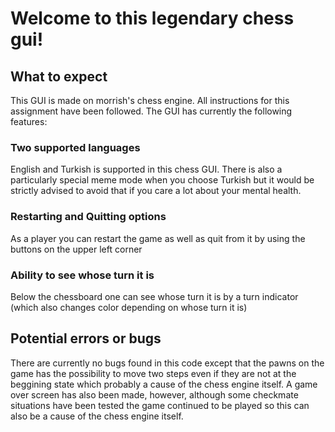# Welcome to this legendary chess gui!

## What to expect

This GUI is made on morrish's chess engine. All instructions for this assignment have been followed. The GUI has currently the following features:

### Two supported languages

English and Turkish is supported in this chess GUI. There is also a particularly special meme mode when you choose Turkish but it would be strictly advised to avoid that if you care a lot about your mental health.

### Restarting and Quitting options

As a player you can restart the game as well as quit from it by using the buttons on the upper left corner

### Ability to see whose turn it is

Below the chessboard one can see whose turn it is by a turn indicator (which also changes color depending on whose turn it is)

## Potential errors or bugs

There are currently no bugs found in this code except that the pawns on the game has the possibility to move two steps even if they are not at the beggining state which probably a cause of the chess engine itself. A game over screen has also been made, however, although some checkmate situations have been tested the game continued to be played so this can also be a cause of the chess engine itself.
